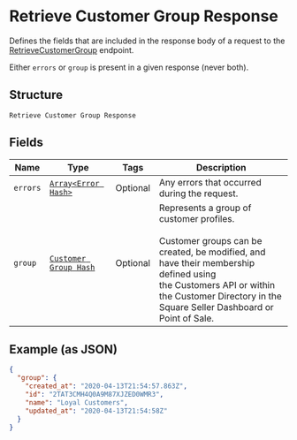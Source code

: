 
# Retrieve Customer Group Response

Defines the fields that are included in the response body of
a request to the [RetrieveCustomerGroup](../../doc/api/customer-groups.md#retrieve-customer-group) endpoint.

Either `errors` or `group` is present in a given response (never both).

## Structure

`Retrieve Customer Group Response`

## Fields

| Name | Type | Tags | Description |
|  --- | --- | --- | --- |
| `errors` | [`Array<Error Hash>`](../../doc/models/error.md) | Optional | Any errors that occurred during the request. |
| `group` | [`Customer Group Hash`](../../doc/models/customer-group.md) | Optional | Represents a group of customer profiles.<br><br>Customer groups can be created, be modified, and have their membership defined using<br>the Customers API or within the Customer Directory in the Square Seller Dashboard or Point of Sale. |

## Example (as JSON)

```json
{
  "group": {
    "created_at": "2020-04-13T21:54:57.863Z",
    "id": "2TAT3CMH4Q0A9M87XJZED0WMR3",
    "name": "Loyal Customers",
    "updated_at": "2020-04-13T21:54:58Z"
  }
}
```


